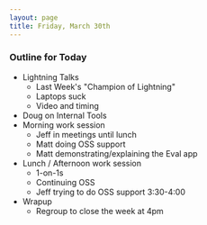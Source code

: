 ```yaml
---
layout: page
title: Friday, March 30th
---
```


### Outline for Today

* Lightning Talks
  * Last Week's "Champion of Lightning"
  * Laptops suck
  * Video and timing
* Doug on Internal Tools
* Morning work session
  * Jeff in meetings until lunch
  * Matt doing OSS support
  * Matt demonstrating/explaining the Eval app
* Lunch / Afternoon work session
  * 1-on-1s
  * Continuing OSS
  * Jeff trying to do OSS support 3:30-4:00
* Wrapup
  * Regroup to close the week at 4pm